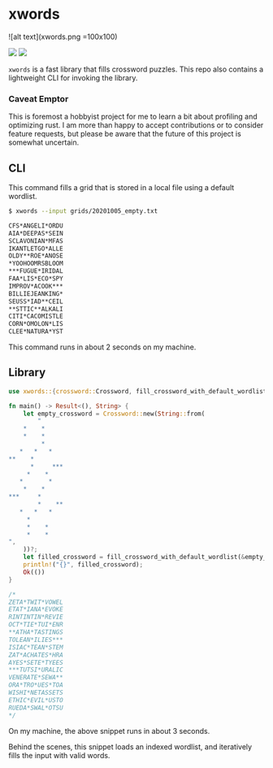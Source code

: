 # xwords

![alt text](xwords.png =100x100)

![](https://github.com/szunami/xwords-rs/workflows/Build/badge.svg)
[![](http://meritbadge.herokuapp.com/xwords)](https://crates.io/crates/xwords)

`xwords` is a fast library that fills crossword puzzles. This repo also contains a lightweight CLI for invoking the library.

### Caveat Emptor
This is foremost a hobbyist project for me to learn a bit about profiling and optimizing rust. I am more than happy to accept contributions or to consider feature requests, but please be aware that the future of this project is somewhat uncertain.

## CLI

This command fills a grid that is stored in a local file using a default wordlist.

```bash
$ xwords --input grids/20201005_empty.txt

CFS*ANGELI*ORDU
AIA*DEEPAS*SEIN
SCLAVONIAN*MFAS
IKANTLETGO*ALLE
OLDY**ROE*ANOSE
*YOOHOOMRSBLOOM
***FUGUE*IRIDAL
FAA*LIS*ECO*SPY
IMPROV*ACOOK***
BILLIEJEANKING*
SEUSS*IAD**CEIL
**STTIC**ALKALI
CITI*CACOMISTLE
CORN*OMOLON*LIS
CLEE*NATURA*YST
```
This command runs in about 2 seconds on my machine.

## Library

```rust
use xwords::{crossword::Crossword, fill_crossword_with_default_wordlist};

fn main() -> Result<(), String> {
    let empty_crossword = Crossword::new(String::from(
        "
    *    *     
    *    *     
         *     
   *   *   *   
**    *        
      *     ***
     *    *    
   *       *   
    *    *     
***     *      
        *    **
   *   *   *   
     *         
     *    *    
     *    *    
",
    ))?;
    let filled_crossword = fill_crossword_with_default_wordlist(&empty_crossword)?;
    println!("{}", filled_crossword);
    Ok(())
}

/*
ZETA*TWIT*VOWEL
ETAT*IANA*EVOKE
RINTINTIN*REVIE
OCT*TIE*TUI*ENR
**ATHA*TASTINGS
TOLEAN*ILIES***
ISIAC*TEAN*STEM
ZAT*ACHATES*HRA
AYES*SETE*TYEES
***TUTSI*URALIC
VENERATE*SEWA**
ORA*TRO*UES*TOA
WISHI*NETASSETS
ETHIC*EVIL*USTO
RUEDA*SWAL*OTSU
*/
```
On my machine, the above snippet runs in about 3 seconds.

Behind the scenes, this snippet loads an indexed wordlist, and iteratively fills the input with valid words.

